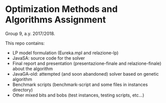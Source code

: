 # Optimization Methods and Algorithms Assignment

Group 9, a.y. 2017/2018.

This repo contains:

- LP model formulation (Eureka.mpl and relazione-lp)
- JavaSA: source code for the solver
- Final report and presentation (presentazione-finale and relazione-finale) about the algorithm
- JavaGA-old: attempted (and soon abandoned) solver based on genetic algorithm
- Benchmark scripts (benchmark-script and some files in instances directory)
- Other mixed bits and bobs (test instances, testing scripts, etc...)
